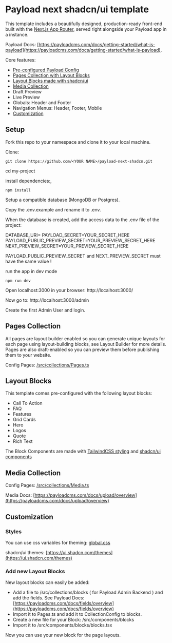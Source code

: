 # Payload next shadcn/ui template

This template includes a beautifully designed, production-ready front-end built with the [Next.js App Router](https://nextjs.org), served right alongside your Payload app in a instance.

Payload Docs: [https://payloadcms.com/docs/getting-started/what-is-payload](https://payloadcms.com/docs/getting-started/what-is-payload).

Core features:

- [Pre-configured Payload Config](#setup)
- [Pages Collection with Layout Blocks](#pages-collection)
- [Layout Blocks made with shadcn/ui](#layout-block)
- [Media Collection](#media-collection)
- Draft Preview
- Live Preview
- Globals: Header and Footer
- Navigation Menus: Header, Footer, Mobile
- [Customization](#customization)

## Setup

Fork this repo to your namespace and clone it to your local machine.

Clone:

```
git clone https://github.com/<YOUR NAME>/payload-next-shadcn.git
```

cd my-project

install dependencies:‚

```
npm install
```

Setup a compatible database (MongoDB or Postgres).

Copy the .env.example and rename it to .env.

When the database is created, add the access data to the .env file of the project:

DATABASE_URI=
PAYLOAD_SECRET=YOUR_SECRET_HERE
PAYLOAD_PUBLIC_PREVIEW_SECRET=YOUR_PREVIEW_SECRET_HERE
NEXT_PREVIEW_SECRET=YOUR_PREVIEW_SECRET_HERE

PAYLOAD_PUBLIC_PREVIEW_SECRET and NEXT_PREVIEW_SECRET must have the same value !

run the app in dev mode

```
npm run dev
```

Open localhost:3000 in your browser: http://localhost:3000/

Now go to: http://localhost:3000/admin

Create the first Admin User and login.

## Pages Collection

All pages are layout builder enabled so you can generate unique layouts for each page using layout-building blocks, see Layout Builder for more details. Pages are also draft-enabled so you can preview them before publishing them to your website.

Config Pages: [/src/collections/Pages.ts](https://github.com/mrtzdev/payload-next-shadcn/blob/main/src/collections/Pages.ts)

## Layout Blocks

This template comes pre-configured with the following layout blocks:

- Call To Action
- FAQ
- Features
- Grid Cards
- Hero
- Logos
- Quote
- Rich Text

The Block Components are made with [TailwindCSS styling](https://tailwindcss.com/) and [shadcn/ui components](https://ui.shadcn.com/)

## Media Collection

Config Pages: [/src/collections/Media.ts](https://github.com/mrtzdev/payload-next-shadcn/blob/main/src/collections/Media.ts)

Media Docs: [https://payloadcms.com/docs/upload/overview](https://payloadcms.com/docs/upload/overview)

## Customization

### Styles

You can use css variables for theming: [global.css](<https://github.com/mrtzdev/payload-next-shadcn/blob/main/src/app/(frontend)/globals.css>)

shadcn/ui themes: [https://ui.shadcn.com/themes](https://ui.shadcn.com/themes)

### Add new Layout Blocks

New layout blocks can easily be added:

- Add a file to /src/collections/blocks ( for Payload Admin Backend ) and add the fields. See Payload Docs: [https://payloadcms.com/docs/fields/overview](https://payloadcms.com/docs/fields/overview)
- Import it to Pages.ts and add it to CollectionConfig to blocks.
- Create a new file for your Block: /src/components/blocks
- Import it to /src/components/blocks/blocks.tsx

Now you can use your new block for the page layouts.
